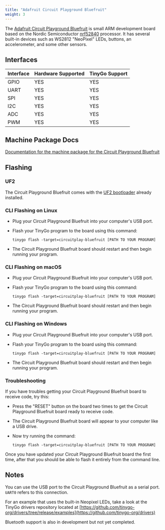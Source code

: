 ```yaml
---
title: "Adafruit Circuit Playground Bluefruit"
weight: 3
---
```


The [Adafruit Circuit Playground Bluefruit](https://www.adafruit.com/product/4333) is small ARM development board based on the Nordic Semiconductor [nrf52840](https://www.nordicsemi.com/eng/Products/nRF52840)  processor. It has several built-in devices such as WS2812 "NeoPixel" LEDs, buttons, an accelerometer, and some other sensors.

## Interfaces

| Interface | Hardware Supported | TinyGo Support |
| --------- | ------------- | ----- |
| GPIO      | YES | YES |
| UART      | YES | YES |
| SPI      | YES | YES |
| I2C      | YES | YES |
| ADC      | YES | YES |
| PWM      | YES | YES |

## Machine Package Docs

[Documentation for the machine package for the Circuit Playground Bluefruit](../machine/circuitplay-bluefruit)

## Flashing

### UF2

The Circuit Playground Bluefruit comes with the [UF2 bootloader](https://github.com/Microsoft/uf2) already installed.

### CLI Flashing on Linux

- Plug your Circuit Playground Bluefruit into your computer's USB port.
- Flash your TinyGo program to the board using this command:

    ```shell
    tinygo flash -target=circuitplay-bluefruit [PATH TO YOUR PROGRAM]
    ```

- The Circuit Playground Bluefruit board should restart and then begin running your program.

### CLI Flashing on macOS

- Plug your Circuit Playground Bluefruit into your computer's USB port.
- Flash your TinyGo program to the board using this command:

    ```shell
    tinygo flash -target=circuitplay-bluefruit [PATH TO YOUR PROGRAM]
    ```

- The Circuit Playground Bluefruit board should restart and then begin running your program.

### CLI Flashing on Windows

- Plug your Circuit Playground Bluefruit into your computer's USB port.
- Flash your TinyGo program to the board using this command:

    ```shell
    tinygo flash -target=circuitplay-bluefruit [PATH TO YOUR PROGRAM]
    ```

- The Circuit Playground Bluefruit board should restart and then begin running your program.

### Troubleshooting

If you have troubles getting your Circuit Playground Bluefruit board to receive code, try this:

- Press the "RESET" button on the board two times to get the Circuit Playground Bluefruit board ready to receive code.
- The Circuit Playground Bluefruit board will appear to your computer like a USB drive.
- Now try running the command:

    ```shell
    tinygo flash -target=circuitplay-bluefruit [PATH TO YOUR PROGRAM]
    ```

Once you have updated your Circuit Playground Bluefruit board the first time, after that you should be able to flash it entirely from the command line.

## Notes

You can use the USB port to the Circuit Playground Bluefruit as a serial port. `UART0` refers to this connection.

For an example that uses the built-in Neopixel LEDs, take a look at the TinyGo drivers repository located at [https://github.com/tinygo-org/drivers/tree/release/examples](https://github.com/tinygo-org/drivers)

Bluetooth support is also in development but not yet completed.
